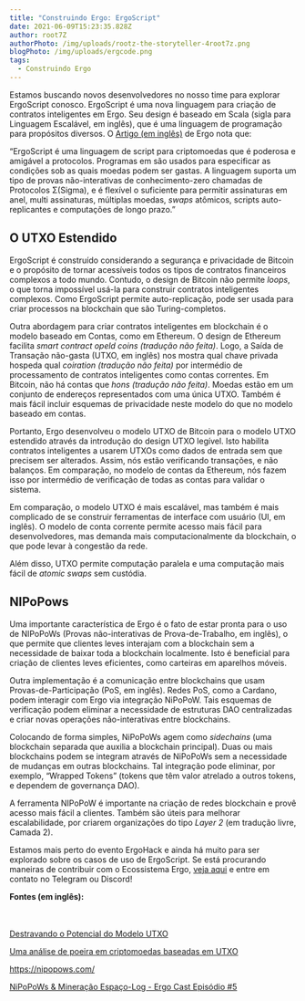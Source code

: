 ```yaml
---
title: "Construindo Ergo: ErgoScript"
date: 2021-06-09T15:23:35.828Z
author: root7Z
authorPhoto: /img/uploads/rootz-the-storyteller-4root7z.png
blogPhoto: /img/uploads/ergcode.png
tags:
  - Construindo Ergo
---
```

<!--StartFragment-->

Estamos buscando novos desenvolvedores no nosso time para explorar ErgoScript conosco. ErgoScript é uma nova linguagem para criação de contratos inteligentes em Ergo. Seu design é baseado em Scala (sigla para Linguagem Escalável, em inglês), que é uma linguagem de programação para propósitos diversos. O [Artigo (em inglês)](https://ergoplatform.org/docs/ErgoScript.pdf) de Ergo nota que:

“ErgoScript é uma linguagem de script para criptomoedas que é poderosa e amigável a protocolos. Programas em são usados para especificar as condições sob as quais moedas podem ser gastas. A linguagem suporta um tipo de provas não-interativas de conhecimento-zero chamadas de Protocolos Σ(Sigma), e é flexível o suficiente para permitir assinaturas em anel, multi assinaturas, múltiplas moedas, *swaps* atômicos, scripts auto-replicantes e computações de longo prazo.”

## O UTXO Estendido

ErgoScript é construído considerando a segurança e privacidade de Bitcoin e o propósito de tornar acessíveis todos os tipos de contratos financeiros complexos a todo mundo. Contudo, o design de Bitcoin não permite *loops*, o que torna impossível usá-la para construir contratos inteligentes complexos. Como ErgoScript permite auto-replicação, pode ser usada para criar processos na blockchain que são Turing-completos.

Outra abordagem para criar contratos inteligentes em blockchain é o modelo baseado em Contas, como em Ethereum. O design de Ethereum facilita *smart contract opeld coins (tradução não feita)*. Logo, a Saída de Transação não-gasta (UTXO, em inglês) nos mostra qual chave privada hospeda qual *coiration (tradução não feita)* por intermédio de processamento de contratos inteligentes como contas correntes. Em Bitcoin, não há contas que *hons (tradução não feita)*. Moedas estão em um conjunto de endereços representados com uma única UTXO. Também é mais fácil incluir esquemas de privacidade neste modelo do que no modelo baseado em contas.

Portanto, Ergo desenvolveu o modelo UTXO de Bitcoin para o modelo UTXO estendido através da introdução do design UTXO legível. Isto habilita contratos inteligentes a usarem UTXOs como dados de entrada sem que precisem ser alterados. Assim, nós estão verificando transações, e não balanços. Em comparação, no modelo de contas da Ethereum, nós fazem isso por intermédio de verificação de todas as contas para validar o sistema.

Em comparação, o modelo UTXO é mais escalável, mas também é mais complicado de se construir ferramentas de interface com usuário (UI, em inglês). O modelo de conta corrente permite acesso mais fácil para desenvolvedores, mas demanda mais computacionalmente da blockchain, o que pode levar à congestão da rede. 

Além disso, UTXO permite computação paralela e uma computação mais fácil de *atomic swaps* sem custódia. 

## NIPoPows

Uma importante  característica de Ergo é o fato de estar pronta para o uso de NIPoPoWs (Provas não-interativas de Prova-de-Trabalho, em inglês), o que permite que clientes leves interajam com a blockchain sem a necessidade de baixar toda a blockchain localmente. Isto é beneficial para criação de clientes leves eficientes, como carteiras em aparelhos móveis. 

Outra implementação é a comunicação entre blockchains que usam Provas-de-Participação (PoS, em inglês). Redes PoS, como a Cardano, podem interagir com Ergo via integração NiPoPoW. Tais esquemas de verificação podem eliminar a necessidade de estruturas DAO centralizadas e criar novas operações não-interativas entre blockchains. 

Colocando de forma simples, NiPoPoWs agem como *sidechains* (uma blockchain separada que auxilia a blockchain principal). Duas ou mais blockchains podem se integram através de NiPoPoWs sem a necessidade de mudanças em outras blockchains. Tal integração pode eliminar, por exemplo,  “Wrapped Tokens” (tokens que têm valor atrelado a outros tokens, e dependem de governança DAO). 

A ferramenta NIPoPoW é importante na criação de redes blockchain e provê acesso mais fácil a clientes. Também são úteis para melhorar escalabilidade, por criarem organizações do tipo *Layer 2* (em tradução livre, Camada 2). 

Estamos mais perto do evento ErgoHack e ainda há muito para ser explorado sobre os casos de uso de ErgoScript. Se está procurando maneiras de contribuir com o Ecossistema Ergo, [veja aqui](https://ergoplatform.org/pt/blog/2021-06-04-ergo-community-launches-its-first-hackathon-ergohack/) e entre em contato no Telegram ou Discord!

**Fontes (em inglês):**

\
\
[Destravando o Potencial do Modelo UTXO](https://github.com/Emurgo/Emurgo-Research/blob/master/smart-contracts/Unlocking%20The%20Potential%20Of%20The%20UTXO%20Model.md)

[Uma análise de poeira em criptomoedas baseadas em UTXO](https://eprint.iacr.org/2018/513.pdf)

<https://nipopows.com/> 

[NiPoPoWs & Mineração Espaço-Log - Ergo Cast Episódio #5](https://www.youtube.com/watch?v=OUjxar1WCmo)



<!--EndFragment-->